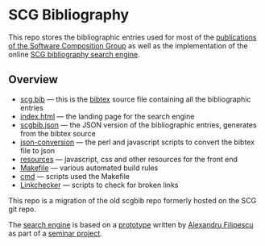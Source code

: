 # SCG Bibliography

This repo stores the bibliographic entries used for most of the [publications of the Software Composition Group](http://scg.unibe.ch/publications) as well as the implementation of the online [SCG bibliography search engine](http://scg.unibe.ch/scgbib).

## Overview

- [scg.bib](https://github.com/scgbern/scgbib/blob/main/scg.bib) — this is the [bibtex](https://en.wikipedia.org/wiki/BibTeX) source file containing all the bibliographic entries
- [index.html](https://github.com/scgbern/scgbib/blob/main/index.html) — the landing page for the search engine
- [scgbib.json](https://github.com/scgbern/scgbib/blob/main/scgbib.json) — the JSON version of the bibliographic entries, generates from the bibtex source
- [json-conversion](https://github.com/scgbern/scgbib/tree/main/json-conversion) — the perl and javascript scripts to convert the bibtex file to json
- [resources](https://github.com/scgbern/scgbib/tree/main/resources) — javascript, css and other resources for the front end
- [Makefile](https://github.com/scgbern/scgbib/blob/main/Makefile) — various automated build rules
- [cmd](https://github.com/scgbern/scgbib/tree/main/cmd) — scripts used the Makefile
- [Linkchecker](https://github.com/scgbern/scgbib/tree/main/Linkchecker) — scripts to check for broken links

This repo is a migration of the old scgbib repo formerly hosted on the SCG git repo.

The [search engine](http://scg.unibe.ch/scgbib) is based on a [prototype](https://github.com/AlexandruFilipescu/Citation-Search-Engine) written by
[Alexandru Filipescu](https://github.com/AlexandruFilipescu) as part of a [seminar project](http://scg.unibe.ch/wiki/projects/mastersbachelorsprojects/Implementing-a-citation-search-engine-in-JavaScript).
